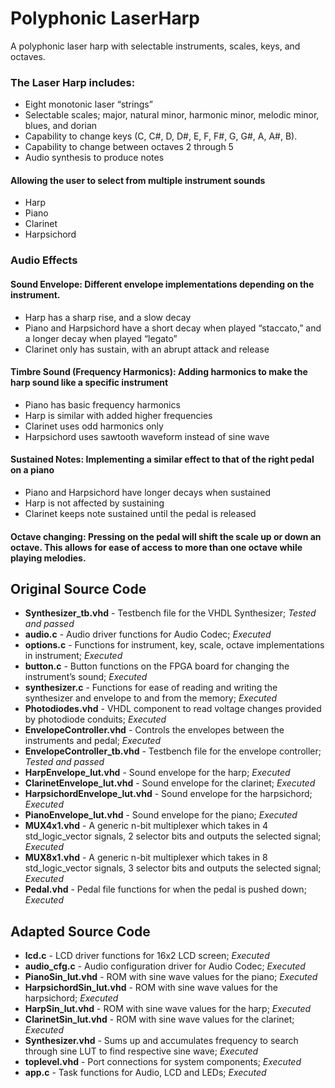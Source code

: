 # Polyphonic LaserHarp

A polyphonic laser harp with selectable instruments, scales, keys, and octaves.

### The Laser Harp includes:
- Eight monotonic laser “strings”
- Selectable scales; major, natural minor, harmonic minor, melodic minor, blues, and dorian
- Capability to change keys (C, C#, D, D#, E, F, F#, G, G#, A, A#, B).
- Capability to change between octaves 2 through 5
- Audio synthesis to produce notes

#### Allowing the user to select from multiple instrument sounds
- Harp
- Piano
- Clarinet
- Harpsichord

### Audio Effects

#### Sound Envelope: Different envelope implementations depending on the instrument. 
- Harp has a sharp rise, and a slow decay
- Piano and Harpsichord have a short decay when played “staccato,” and a longer decay when played “legato”
- Clarinet only has sustain, with an abrupt attack and release

#### Timbre Sound (Frequency Harmonics): Adding harmonics to make the harp sound like a specific instrument
- Piano has basic frequency harmonics
- Harp is similar with added higher frequencies
- Clarinet uses odd harmonics only
- Harpsichord uses sawtooth waveform instead of sine wave

#### Sustained Notes: Implementing a similar effect to that of the right pedal on a piano
- Piano and Harpsichord have longer decays when sustained
- Harp is not affected by sustaining
- Clarinet keeps note sustained until the pedal is released

#### Octave changing: Pressing on the pedal will shift the scale up or down an octave. This allows for ease of access to more than one octave while playing melodies.


## Original Source Code
- **Synthesizer_tb.vhd** - Testbench file for the VHDL Synthesizer; *Tested and passed*
- **audio.c** - Audio driver functions for Audio Codec; *Executed*
- **options.c** - Functions for instrument, key, scale, octave implementations in instrument; *Executed*
- **button.c** - Button functions on the FPGA board for changing the instrument’s sound; *Executed*
- **synthesizer.c** - Functions for ease of reading and writing the synthesizer and envelope to and from the memory; *Executed*
- **Photodiodes.vhd** - VHDL component to read voltage changes provided by photodiode conduits; *Executed*
- **EnvelopeController.vhd** - Controls the envelopes between the instruments and pedal; *Executed*
- **EnvelopeController_tb.vhd** - Testbench file for the envelope controller; *Tested and passed*
- **HarpEnvelope_lut.vhd** - Sound envelope for the harp; *Executed*
- **ClarinetEnvelope_lut.vhd** - Sound envelope for the clarinet; *Executed*
- **HarpsichordEnvelope_lut.vhd** - Sound envelope for the harpsichord; *Executed*
- **PianoEnvelope_lut.vhd** - Sound envelope for the piano; *Executed*
- **MUX4x1.vhd** - A generic n-bit multiplexer which takes in 4 std_logic_vector signals, 2 selector bits and outputs the selected signal; *Executed*
- **MUX8x1.vhd** - A generic n-bit multiplexer which takes in 8 std_logic_vector signals, 3 selector bits and outputs the selected signal; *Executed*
- **Pedal.vhd** - Pedal file functions for when the pedal is pushed down; *Executed*

## Adapted Source Code
- **lcd.c** - LCD driver functions for 16x2 LCD screen; *Executed*
- **audio_cfg.c** - Audio configuration driver for Audio Codec; *Executed*
- **PianoSin_lut.vhd** - ROM with sine wave values for the piano; *Executed*
- **HarpsichordSin_lut.vhd** - ROM with sine wave values for the harpsichord; *Executed*
- **HarpSin_lut.vhd** - ROM with sine wave values for the harp; *Executed*
- **ClarinetSin_lut.vhd** - ROM with sine wave values for the clarinet; *Executed*
- **Synthesizer.vhd** - Sums up and accumulates frequency to search through sine LUT to find respective sine wave; *Executed*
- **toplevel.vhd** - Port connections for system components; *Executed*
- **app.c** - Task functions for Audio, LCD and LEDs; *Executed*

